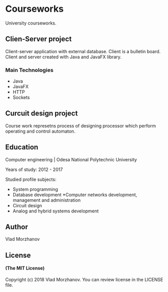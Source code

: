 # Courseworks

University courseworks.

## Clien-Server project
Client-server application with external database. 
Client is a bulletin board. Client and server created with Java and JavaFX library.

### Main Technologies
* Java
* JavaFX
* HTTP
* Sockets

## Curcuit design project

Course work represetns process of designing processor which perform operating and control automaton.

## Education
Computer engineering | Odesa National Polytechnic University

Years of study: 2012 - 2017

Studied profile subjects:
* System programming
* Database development
*Computer networks development, management and administration
* Circuit design
* Analog and hybrid systems development

## Author

Vlad Morzhanov

## License

#### (The MIT License)

Copyright (c) 2018 Vlad Morzhanov.
You can review license in the LICENSE file.

